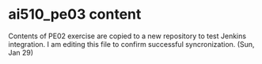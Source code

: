 # ai510_pe03 content
Contents of PE02 exercise are copied to a new repository to test Jenkins integration. I am editing this file to confirm successful syncronization. (Sun, Jan 29)
